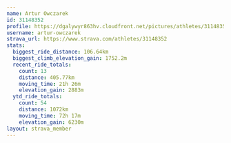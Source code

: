 ```yaml
---
name: Artur Owczarek
id: 31148352
profile: https://dgalywyr863hv.cloudfront.net/pictures/athletes/31148352/15906846/1/large.jpg
username: artur-owczarek
strava_url: https://www.strava.com/athletes/31148352
stats:
  biggest_ride_distance: 106.64km
  biggest_climb_elevation_gain: 1752.2m
  recent_ride_totals:
    count: 13
    distance: 405.77km
    moving_time: 21h 26m
    elevation_gain: 2883m
  ytd_ride_totals:
    count: 54
    distance: 1072km
    moving_time: 72h 17m
    elevation_gain: 6230m
layout: strava_member
--- 
```


